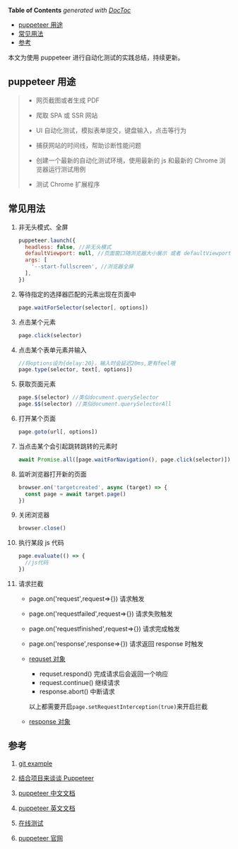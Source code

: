 <!-- START doctoc generated TOC please keep comment here to allow auto update -->
<!-- DON'T EDIT THIS SECTION, INSTEAD RE-RUN doctoc TO UPDATE -->

**Table of Contents** _generated with [DocToc](https://github.com/thlorenz/doctoc)_

- [puppeteer 用途](#puppeteer-%E7%94%A8%E9%80%94)
- [常见用法](#%E5%B8%B8%E8%A7%81%E7%94%A8%E6%B3%95)
- [参考](#%E5%8F%82%E8%80%83)

<!-- END doctoc generated TOC please keep comment here to allow auto update -->

本文为使用 puppeteer 进行自动化测试的实践总结，持续更新。

## puppeteer 用途

> - 网页截图或者生成 PDF
>
> - 爬取 SPA 或 SSR 网站
> - UI 自动化测试，模拟表单提交，键盘输入，点击等行为
> - 捕获网站的时间线，帮助诊断性能问题
> - 创建一个最新的自动化测试环境，使用最新的 js 和最新的 Chrome 浏览器运行测试用例
> - 测试 Chrome 扩展程序

## 常见用法

1. 非无头模式、全屏

   ```js
   puppeteer.launch({
     headless: false, //非无头模式
     defaultViewport: null, //页面窗口随浏览器大小展示 或者 defaultViewport:{width:0,height:0}
     args: [
       '--start-fullscreen', //浏览器全屏
     ],
   })
   ```

2. 等待指定的选择器匹配的元素出现在页面中

   ```js
   page.waitForSelector(selector[, options])
   ```

3. 点击某个元素

   ```js
   page.click(selector)
   ```

4. 点击某个表单元素并输入

   ```js
   //将options设为{delay:20}，输入时会延迟20ms,更有feel哦
   page.type(selector, text[, options])
   ```

5. 获取页面元素

   ```js
   page.$(selector) //类似document.querySelector
   page.$$(selector) //类似document.querySelectorAll
   ```

6. 打开某个页面

   ```js
   page.goto(url[, options])
   ```

7. 当点击某个会引起跳转跳转的元素时

   ```js
   await Promise.all([page.waitForNavigation(), page.click(selector)])
   ```

8. 监听浏览器打开新的页面

   ```js
   browser.on('targetcreated', async (target) => {
     const page = await target.page()
   })
   ```

9. 关闭浏览器

   ```js
   browser.close()
   ```

10. 执行某段 js 代码

    ```js
    page.evaluate(() => {
      //js代码
    })
    ```

11. 请求拦截

    - page.on('request',request=>{}) 请求触发

    - page.on('requestfailed',request=>{}) 请求失败触发

    - page.on('requestfinished',request=>{}) 请求完成触发

    - page.on('response',response=>{}) 请求返回 response 时触发

    - [requset 对象](https://zhaoqize.github.io/puppeteer-api-zh_CN/#?product=Puppeteer&version=v1.20.0&show=api-class-request)

      - requset.respond() 完成请求后会返回一个响应
      - request.continue() 继续请求
      - response.abort() 中断请求

      以上都需要开启`page.setRequestInterception(true)`来开启拦截

    - [response 对象](https://zhaoqize.github.io/puppeteer-api-zh_CN/#?product=Puppeteer&version=v1.20.0&show=api-class-response)

## 参考

1. [git example](https://github.com/transitive-bullshit/awesome-puppeteer)
2. [结合项目来谈谈 Puppeteer](https://blog.csdn.net/zdplife/article/details/98112895#commentBox)
3. [puppeteer 中文文档](https://zhaoqize.github.io/puppeteer-api-zh_CN/#?product=Puppeteer&version=v1.20.0&show=api-overview)

4. [puppeteer 英文文档](https://pptr.dev/)

5. [在线测试](https://try-puppeteer.appspot.com/)

6. [puppeteer 官网](https://github.com/GoogleChrome/puppeteer)
